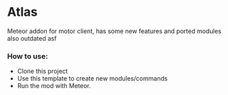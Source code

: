 # Atlas

Meteor addon for motor client, has some new features and ported modules
also outdated asf

### How to use:  
- Clone this project
- Use this template to create new modules/commands
- Run the mod with Meteor.
